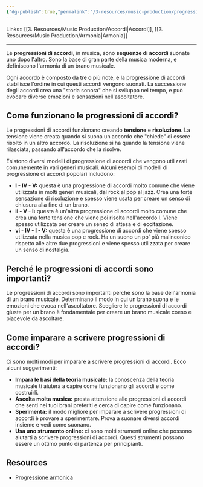 ```yaml
---
{"dg-publish":true,"permalink":"/3-resources/music-production/progressione-di-accordi/"}
---
```


Links:: [[3. Resources/Music Production/Accordi\|Accordi]], [[3. Resources/Music Production/Armonia\|Armonia]]

---
Le **progressioni di accordi**, in musica, sono **sequenze di accordi** suonate uno dopo l'altro. Sono la base di gran parte della musica moderna, e definiscono l'armonia di un brano musicale.

Ogni accordo è composto da tre o più note, e la progressione di accordi stabilisce l'ordine in cui questi accordi vengono suonati. La successione degli accordi crea una "storia sonora" che si sviluppa nel tempo, e può evocare diverse emozioni e sensazioni nell'ascoltatore.

## Come funzionano le progressioni di accordi?

Le progressioni di accordi funzionano creando **tensione** e **risoluzione**. La tensione viene creata quando si suona un accordo che "chiede" di essere risolto in un altro accordo. La risoluzione si ha quando la tensione viene rilasciata, passando all'accordo che la risolve.

Esistono diversi modelli di progressione di accordi che vengono utilizzati comunemente in vari generi musicali. Alcuni esempi di modelli di progressione di accordi popolari includono:

- **I - IV - V:** questa è una progressione di accordi molto comune che viene utilizzata in molti generi musicali, dal rock al pop al jazz. Crea una forte sensazione di risoluzione e spesso viene usata per creare un senso di chiusura alla fine di un brano.
- **ii - V - I:** questa è un'altra progressione di accordi molto comune che crea una forte tensione che viene poi risolta nell'accordo I. Viene spesso utilizzata per creare un senso di attesa e di eccitazione.
- **vi - IV - I - V:** questa è una progressione di accordi che viene spesso utilizzata nella musica pop e rock. Ha un suono un po' più malinconico rispetto alle altre due progressioni e viene spesso utilizzata per creare un senso di nostalgia.

## Perché le progressioni di accordi sono importanti?

Le progressioni di accordi sono importanti perché sono la base dell'armonia di un brano musicale. Determinano il modo in cui un brano suona e le emozioni che evoca nell'ascoltatore. Scegliere le progressioni di accordi giuste per un brano è fondamentale per creare un brano musicale coeso e piacevole da ascoltare.

## Come imparare a scrivere progressioni di accordi?

Ci sono molti modi per imparare a scrivere progressioni di accordi. Ecco alcuni suggerimenti:

- **Impara le basi della teoria musicale:** la conoscenza della teoria musicale ti aiuterà a capire come funzionano gli accordi e come costruirli.
- **Ascolta molta musica:** presta attenzione alle progressioni di accordi che senti nei tuoi brani preferiti e cerca di capire come funzionano.
- **Sperimenta:** il modo migliore per imparare a scrivere progressioni di accordi è provare a sperimentare. Prova a suonare diversi accordi insieme e vedi come suonano.
- **Usa uno strumento online:** ci sono molti strumenti online che possono aiutarti a scrivere progressioni di accordi. Questi strumenti possono essere un ottimo punto di partenza per principianti.



## Resources

- [Progressione armonica](https://it.wikipedia.org/wiki/Progressione_armonica)